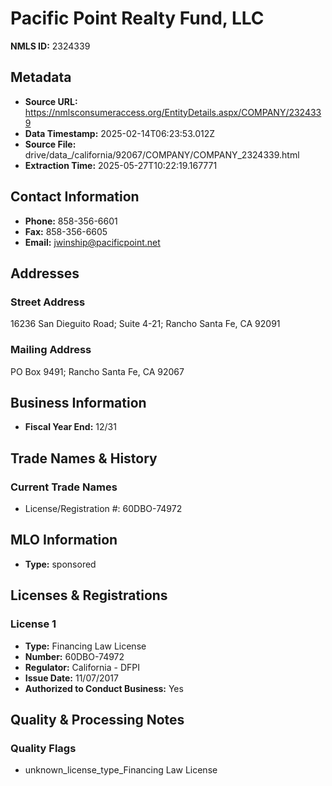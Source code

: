 # Pacific Point Realty Fund, LLC

**NMLS ID:** 2324339

## Metadata
- **Source URL:** https://nmlsconsumeraccess.org/EntityDetails.aspx/COMPANY/2324339
- **Data Timestamp:** 2025-02-14T06:23:53.012Z
- **Source File:** drive/data_/california/92067/COMPANY/COMPANY_2324339.html
- **Extraction Time:** 2025-05-27T10:22:19.167771

## Contact Information
- **Phone:** 858-356-6601
- **Fax:** 858-356-6605
- **Email:** jwinship@pacificpoint.net

## Addresses
### Street Address
16236 San Dieguito Road; Suite 4-21; Rancho Santa Fe, CA 92091

### Mailing Address
PO Box 9491; Rancho Santa Fe, CA 92067

## Business Information
- **Fiscal Year End:** 12/31

## Trade Names & History
### Current Trade Names
- License/Registration #: 60DBO-74972

## MLO Information
- **Type:** sponsored

## Licenses & Registrations

### License 1
- **Type:** Financing Law License
- **Number:** 60DBO-74972
- **Regulator:** California - DFPI
- **Issue Date:** 11/07/2017
- **Authorized to Conduct Business:** Yes

## Quality & Processing Notes
### Quality Flags
- unknown_license_type_Financing Law License
